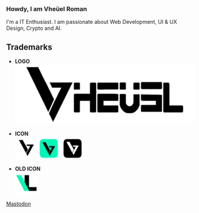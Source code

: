 ### Howdy, I am Vheüel Roman
I'm a IT Enthusiast. I am passionate about Web Development, UI & UX Design, Crypto and AI.

## Trademarks
- __LOGO__ <br>
<img src="assets/images/logo.png" alt="vheuel logo"/><br>


- __ICON__ <br> <img src="assets/images/Icon.png" width="60" alt="vheuel icon"/><img src="assets/images/Icon Square Green.png" width="60"/> <img src="assets/images/Icon Square Black.png" width="60"/>

- __OLD ICON__ <br> <img src="assets/images/old icon.png" width="60" alt="vheuel old icon"/>

<a rel="me" href="https://mastodon.social/@vheuel">Mastodon</a>
